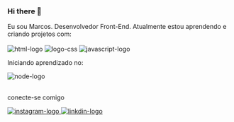 ### Hi there 👋


Eu sou Marcos. Desenvolvedor Front-End.
Atualmente estou aprendendo e criando projetos com:
<br>
<br>
  <img src="https://img.shields.io/badge/HTML5-E34F26?style=for-the-badge&logo=html5&logoColor=white" alt="html-logo"/>
  <img src="https://img.shields.io/badge/CSS3-1572B6?style=for-the-badge&logo=css3&logoColor=white" alt="logo-css"/>
  <img src="https://img.shields.io/badge/JavaScript-F7DF1E?style=for-the-badge&logo=javascript&logoColor=black" alt="javascript-logo"/>
<br>
<p>Iniciando aprendizado no:</p>
  <img src="https://img.shields.io/badge/Node.js-43853D?style=for-the-badge&logo=node.js&logoColor=white" alt="node-logo"/>
<br>
<br>
<p>conecte-se comigo</p>
<a href="https://www.instagram.com/marcos_avaz/">
 <img src="https://img.shields.io/badge/Instagram-E4405F?style=for-the-badge&logo=instagram&logoColor=white" alt="instagram-logo"> 
</a>

<a href="https://www.linkedin.com/in/marcos-vaz-6532a02b2/">
 <img src="https://img.shields.io/badge/LinkedIn-0077B5?style=for-the-badge&logo=linkedin&logoColor=white" alt="linkdin-logo"> 
</a>
<br>


